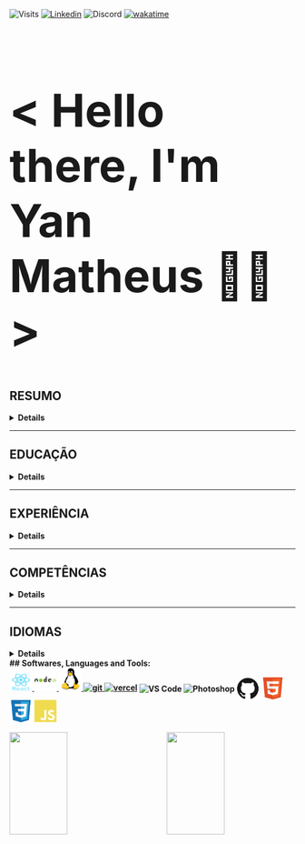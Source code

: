 ![Visits](https://badges.pufler.dev/visits/refszin/refszin?logo=google-analytics&labelColor=0D0D0F)
[![Linkedin](https://img.shields.io/badge/-LinkedIn-060606?style=flat&labelColor=0D0D0D&logo=Linkedin&Color=white)](https://www.linkedin.com/in/yanassis/)
![Discord](https://img.shields.io/badge/Discord-Refs8597-%8597DA?style=flat&labelColor=0D0D0D&logo=discord&Color=white)
[![wakatime](https://wakatime.com/badge/user/5f667002-f1a2-4d32-a500-1ec6818a616c.svg)](https://wakatime.com/@5f667002-f1a2-4d32-a500-1ec6818a616c)
<head>
    <meta name="Autor" content="Yan" />
</head>

<body>
    <main class="main ">
        <h1 style="font-size: 80px "><strong>&#60; Hello there, I'm Yan Matheus 👨‍💻 &#62;<br></h1>
            <section>
                <h2>RESUMO</h2>
                    <details>
                        <li>Formado pelo Instituto Federal de Educação Colégio de Aplicação João XXIII - Juiz de Fora;</li>
                        <li>Graduando em Ciências Exatas / Ciência da Computação na UFJF;</li>
                        <li>Atualmente estudando programação web para ser um desenvolvedor Full Stack</li>
                    </details>
                    </section>
                    <hr>
                    <section class="section ">
                        <h2 id="edu ">EDUCAÇÃO</h2>
                        <details>
                            <p>Colégio de Aplicação João XXII (UFJF), Juiz de Fora, MG</p>
                            <ul>
                                <li>Ensino Fundamental / Médio;</li>
                                <li>Fevereiro de 2015 a Dezembro de 2019;</li>
                            </ul>
                            <p>Universidade Federal de Juiz de Fora (UFJF), Juiz de Fora, MG;</p>
                            <ul>
                                <li>Graduação - Cursando Março de 2020 / Março de 2025;</li>
                                <li>Curso: Ciências Exatas - Ciência da Computação.</li>
                            </ul>
                        </details>
                    </section>
                    <hr>
                    <section>
                        <h2>EXPERIÊNCIA</h2>
                        <details>
                            <p>Veículos S.A. / Regional Veículos:</p>
                            <ul>
                                <li>Planejamento;</li>
                                <li>Implementação de campanhas digitais;</li>
                                <li>Captação de clientes;</li>
                                <li>Venda de automóveis;</li>
                            </ul>
                            <p>Friends Hamburgueria/ Distribuidora Santo Copo</p>
                            <ul>
                                <li>Criação de identidade corporativa;</li>
                                <li>Elaboração de cardápio online;</li>
                                <li>Configuração dos cardápios (Uber Eats , Ifood e WhatsApp Business).</li>
                            </ul>
                        </details>
                    </section>
                    <hr>
                    <section>
                        <h2>COMPETÊNCIAS</h2>
                        <details>
                            <li>Office completo;</li>
                            <li>CSS/HTML</li>
                            <li>JavaScript</li>
                            <li>Plugins em Java;</li>
                            <li>PHP/SQL;</li>
                            <li>Photoshop e Illustrator;</li>
                            <li>Administração de Servidores;</li>
                         <li>Manutenção de computadores;</li>
                            <li>Digitação;</li>
                            <li>Hospedagem web.</li>
                        </details>
                    </section>
                    <hr>
                    <section>
                        <h2>IDIOMAS</h2>
                        <details>
                            <li>Inglês Intermediário;</li>
                            <li>Francês Intermediário;</li>
                            <li>Espanhol Intermediário;</li>
                        </details>
                    </section>
            <section>    
## Softwares, Languages and Tools:
<div style="display: inline_block">
<a href="https://reactjs.org/" target="_blank" rel="noreferrer">
<img src="https://raw.githubusercontent.com/devicons/devicon/master/icons/react/react-original-wordmark.svg" alt="react" width="40" height="30"/>
</a>
<a href="https://nodejs.org" target="_blank" rel="noreferrer">
<img src="https://raw.githubusercontent.com/devicons/devicon/master/icons/nodejs/nodejs-original-wordmark.svg" alt="nodejs" width="40" height="40"/>
</a>
<a href="https://www.linux.org/" target="_blank" rel="noreferrer">
<img src="https://raw.githubusercontent.com/devicons/devicon/master/icons/linux/linux-original.svg" alt="linux" width="40" height="40"/>
</a>
<a href="https://git-scm.com/" target="_blank" rel="noreferrer">
<img src="https://www.vectorlogo.zone/logos/git-scm/git-scm-icon.svg" alt="git" width="40" height="40"/>
</a>
<a href="https://vercel.com/" target="_blank" rel="noreferrer">
<img src="https://assets.vercel.com/image/upload/q_auto/front/favicon/vercel/57x57.png" alt="vercel" width="40" height="40"/></a>
<img align="center" alt="VS Code" height="40" width="40" src="https://cdn.jsdelivr.net/npm/simple-icons@3.13.0/icons/visualstudiocode.svg" />
<img align="center" alt="Photoshop" height="40" width="40" src="https://cdn.jsdelivr.net/npm/simple-icons@v3/icons/adobephotoshop.svg" />
<img align="center" alt="Github" height="40" width="40" src="https://raw.githubusercontent.com/devicons/devicon/master/icons/github/github-original.svg">
<img align="center" alt="HTML" height="40" width="40" src="https://raw.githubusercontent.com/devicons/devicon/master/icons/html5/html5-original.svg">
<img align="center" alt="CSS" height="40" width="40" src="https://raw.githubusercontent.com/devicons/devicon/master/icons/css3/css3-original.svg">
<img align="center" alt="Js" height="40" width="40" src="https://raw.githubusercontent.com/devicons/devicon/master/icons/javascript/javascript-plain.svg">
<br/></div>
<br>            
                       <img align="left" height="180px" width= "45%" src="https://github-readme-stats.vercel.app/api?username=refszin&show_icons=true&theme=highcontrast"/>
                <img align="right" height="180px" width= "45%" src="https://github-readme-stats.vercel.app/api/top-langs/?username=refszin&layout=compact&hide=php&theme=highcontrast"/>
              </footer>
          </main>
     </body>
</html>
